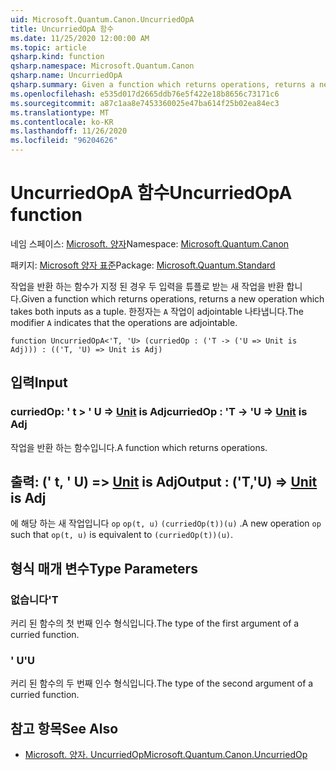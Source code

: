```yaml
---
uid: Microsoft.Quantum.Canon.UncurriedOpA
title: UncurriedOpA 함수
ms.date: 11/25/2020 12:00:00 AM
ms.topic: article
qsharp.kind: function
qsharp.namespace: Microsoft.Quantum.Canon
qsharp.name: UncurriedOpA
qsharp.summary: Given a function which returns operations, returns a new operation which takes both inputs as a tuple. The modifier `A` indicates that the operations are adjointable.
ms.openlocfilehash: e535d017d2665ddb76e5f422e18b8656c73171c6
ms.sourcegitcommit: a87c1aa8e7453360025e47ba614f25b02ea84ec3
ms.translationtype: MT
ms.contentlocale: ko-KR
ms.lasthandoff: 11/26/2020
ms.locfileid: "96204626"
---
```

# <a name="uncurriedopa-function"></a><span data-ttu-id="1f578-102">UncurriedOpA 함수</span><span class="sxs-lookup"><span data-stu-id="1f578-102">UncurriedOpA function</span></span>

<span data-ttu-id="1f578-103">네임 스페이스: [Microsoft. 양자](xref:Microsoft.Quantum.Canon)</span><span class="sxs-lookup"><span data-stu-id="1f578-103">Namespace: [Microsoft.Quantum.Canon](xref:Microsoft.Quantum.Canon)</span></span>

<span data-ttu-id="1f578-104">패키지: [Microsoft 양자 표준](https://nuget.org/packages/Microsoft.Quantum.Standard)</span><span class="sxs-lookup"><span data-stu-id="1f578-104">Package: [Microsoft.Quantum.Standard](https://nuget.org/packages/Microsoft.Quantum.Standard)</span></span>


<span data-ttu-id="1f578-105">작업을 반환 하는 함수가 지정 된 경우 두 입력을 튜플로 받는 새 작업을 반환 합니다.</span><span class="sxs-lookup"><span data-stu-id="1f578-105">Given a function which returns operations, returns a new operation which takes both inputs as a tuple.</span></span>
<span data-ttu-id="1f578-106">한정자는 `A` 작업이 adjointable 나타냅니다.</span><span class="sxs-lookup"><span data-stu-id="1f578-106">The modifier `A` indicates that the operations are adjointable.</span></span>

```qsharp
function UncurriedOpA<'T, 'U> (curriedOp : ('T -> ('U => Unit is Adj))) : (('T, 'U) => Unit is Adj)
```


## <a name="input"></a><span data-ttu-id="1f578-107">입력</span><span class="sxs-lookup"><span data-stu-id="1f578-107">Input</span></span>

### <a name="curriedop--t---u--unit--is-adj"></a><span data-ttu-id="1f578-108">curriedOp: ' t > ' U => [Unit](xref:microsoft.quantum.lang-ref.unit)  is Adj</span><span class="sxs-lookup"><span data-stu-id="1f578-108">curriedOp : 'T -> 'U => [Unit](xref:microsoft.quantum.lang-ref.unit)  is Adj</span></span>

<span data-ttu-id="1f578-109">작업을 반환 하는 함수입니다.</span><span class="sxs-lookup"><span data-stu-id="1f578-109">A function which returns operations.</span></span>



## <a name="output--tu--unit--is-adj"></a><span data-ttu-id="1f578-110">출력: (' t, ' U) => [Unit](xref:microsoft.quantum.lang-ref.unit)  is Adj</span><span class="sxs-lookup"><span data-stu-id="1f578-110">Output : ('T,'U) => [Unit](xref:microsoft.quantum.lang-ref.unit)  is Adj</span></span>

<span data-ttu-id="1f578-111">에 해당 하는 새 작업입니다 `op` `op(t, u)` `(curriedOp(t))(u)` .</span><span class="sxs-lookup"><span data-stu-id="1f578-111">A new operation `op` such that `op(t, u)` is equivalent to `(curriedOp(t))(u)`.</span></span>

## <a name="type-parameters"></a><span data-ttu-id="1f578-112">형식 매개 변수</span><span class="sxs-lookup"><span data-stu-id="1f578-112">Type Parameters</span></span>

### <a name="t"></a><span data-ttu-id="1f578-113">없습니다</span><span class="sxs-lookup"><span data-stu-id="1f578-113">'T</span></span>

<span data-ttu-id="1f578-114">커리 된 함수의 첫 번째 인수 형식입니다.</span><span class="sxs-lookup"><span data-stu-id="1f578-114">The type of the first argument of a curried function.</span></span>
### <a name="u"></a><span data-ttu-id="1f578-115">' U</span><span class="sxs-lookup"><span data-stu-id="1f578-115">'U</span></span>

<span data-ttu-id="1f578-116">커리 된 함수의 두 번째 인수 형식입니다.</span><span class="sxs-lookup"><span data-stu-id="1f578-116">The type of the second argument of a curried function.</span></span>

## <a name="see-also"></a><span data-ttu-id="1f578-117">참고 항목</span><span class="sxs-lookup"><span data-stu-id="1f578-117">See Also</span></span>

- [<span data-ttu-id="1f578-118">Microsoft. 양자. UncurriedOp</span><span class="sxs-lookup"><span data-stu-id="1f578-118">Microsoft.Quantum.Canon.UncurriedOp</span></span>](xref:Microsoft.Quantum.Canon.UncurriedOp)